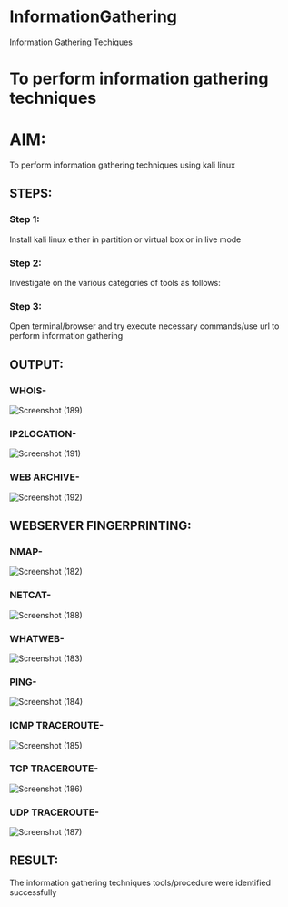 # InformationGathering
Information Gathering Techiques

# To perform information gathering techniques

# AIM:

To perform information gathering techniques using kali linux 

## STEPS:

### Step 1:

Install kali linux either in partition or virtual box or in live mode

### Step 2:

Investigate on the various categories of tools as follows:

### Step 3:
Open terminal/browser and try execute necessary commands/use url to perform information gathering


## OUTPUT:

### WHOIS-
![Screenshot (189)](https://github.com/user-attachments/assets/ca032cd7-030d-4738-b68b-af9b27bea321)

### IP2LOCATION-
![Screenshot (191)](https://github.com/user-attachments/assets/04f81d62-28c2-4239-b404-6f1d71df6e70)

### WEB ARCHIVE-
![Screenshot (192)](https://github.com/user-attachments/assets/b9c39dd4-96e4-4c9c-b518-07c58572b648)

## WEBSERVER FINGERPRINTING:

### NMAP-
![Screenshot (182)](https://github.com/user-attachments/assets/af2e4d7c-ca8b-4a41-9618-7ee9a642d92b)

### NETCAT-
![Screenshot (188)](https://github.com/user-attachments/assets/b0630ac7-8115-480b-b418-40d20454674a)

### WHATWEB-
![Screenshot (183)](https://github.com/user-attachments/assets/414c4ae2-d486-4914-969b-a368f0b6fc03)

### PING-
![Screenshot (184)](https://github.com/user-attachments/assets/159a7697-14ee-44bb-8e96-12da3cb9270f)

### ICMP TRACEROUTE-
![Screenshot (185)](https://github.com/user-attachments/assets/4ac7ddad-27b1-4a56-b338-ffd9f39d46c9)

### TCP TRACEROUTE-
![Screenshot (186)](https://github.com/user-attachments/assets/a067a677-3f51-450c-989d-78134bd790a7)

### UDP TRACEROUTE-
![Screenshot (187)](https://github.com/user-attachments/assets/eb7b9534-f950-4024-a164-65950ec99149)

## RESULT:
The information gathering techniques tools/procedure were  identified successfully
